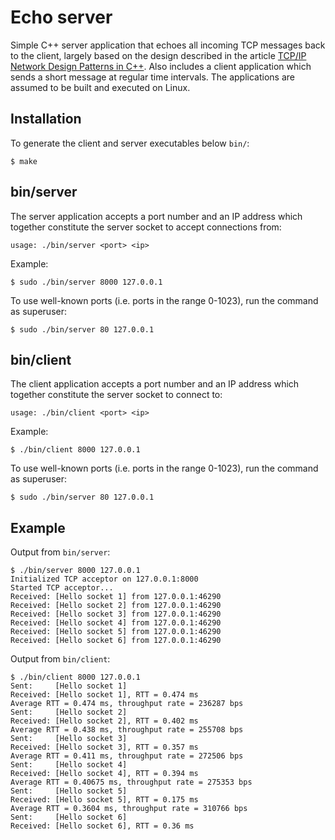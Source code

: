 # Echo server
Simple C++ server application that echoes all incoming TCP messages back to the client,
largely based on the design described in the article
[TCP/IP Network Design Patterns in C++](http://vichargrave.com/network-programming-design-patterns-in-c/).
Also includes a client application which sends a short message at regular time intervals.
The applications are assumed to be built and executed on Linux.

## Installation
To generate the client and server executables below `bin/`:
```
$ make
```

## bin/server
The server application accepts a port number and an IP address which together constitute the server
socket to accept connections from:
```
usage: ./bin/server <port> <ip>
```
Example:
```
$ sudo ./bin/server 8000 127.0.0.1
```
To use well-known ports (i.e. ports in the range 0-1023), run the command as superuser:
```
$ sudo ./bin/server 80 127.0.0.1
```

## bin/client
The client application accepts a port number and an IP address which together constitute the server
socket to connect to:
```
usage: ./bin/client <port> <ip>
```
Example:
```
$ ./bin/client 8000 127.0.0.1
```
To use well-known ports (i.e. ports in the range 0-1023), run the command as superuser:
```
$ sudo ./bin/server 80 127.0.0.1
```

## Example
Output from `bin/server`:
```
$ ./bin/server 8000 127.0.0.1
Initialized TCP acceptor on 127.0.0.1:8000
Started TCP acceptor...
Received: [Hello socket 1] from 127.0.0.1:46290
Received: [Hello socket 2] from 127.0.0.1:46290
Received: [Hello socket 3] from 127.0.0.1:46290
Received: [Hello socket 4] from 127.0.0.1:46290
Received: [Hello socket 5] from 127.0.0.1:46290
Received: [Hello socket 6] from 127.0.0.1:46290
```
Output from `bin/client`:
```
$ ./bin/client 8000 127.0.0.1 
Sent:     [Hello socket 1]
Received: [Hello socket 1], RTT = 0.474 ms
Average RTT = 0.474 ms, throughput rate = 236287 bps
Sent:     [Hello socket 2]
Received: [Hello socket 2], RTT = 0.402 ms
Average RTT = 0.438 ms, throughput rate = 255708 bps
Sent:     [Hello socket 3]
Received: [Hello socket 3], RTT = 0.357 ms
Average RTT = 0.411 ms, throughput rate = 272506 bps
Sent:     [Hello socket 4]
Received: [Hello socket 4], RTT = 0.394 ms
Average RTT = 0.40675 ms, throughput rate = 275353 bps
Sent:     [Hello socket 5]
Received: [Hello socket 5], RTT = 0.175 ms
Average RTT = 0.3604 ms, throughput rate = 310766 bps
Sent:     [Hello socket 6]
Received: [Hello socket 6], RTT = 0.36 ms
```
